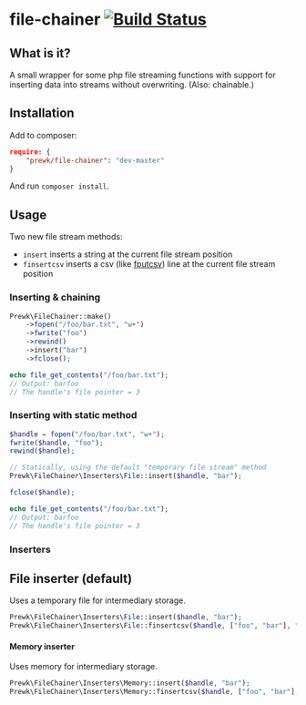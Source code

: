 file-chainer [![Build Status](https://travis-ci.org/prewk/file-chainer.svg?branch=master)](https://travis-ci.org/prewk/file-chainer)
============
## What is it?
A small wrapper for some php file streaming functions with support for inserting data into streams without overwriting. (Also: chainable.)

## Installation
Add to composer:

````json
require: {
    "prewk/file-chainer": "dev-master"
}
````

And run `composer install`.

## Usage

Two new file stream methods:

* `insert` inserts a string at the current file stream position
* `finsertcsv` inserts a csv (like [fputcsv](http://se2.php.net/manual/en/function.fputcsv.php)) line at the current file stream position

### Inserting & chaining

````php
Prewk\FileChainer::make()
    ->fopen("/foo/bar.txt", "w+")
    ->fwrite("foo")
    ->rewind()
    ->insert("bar")
    ->fclose();

echo file_get_contents("/foo/bar.txt");
// Output: barfoo
// The handle's file pointer = 3
````

### Inserting with static method
````php
$handle = fopen("/foo/bar.txt", "w+");
fwrite($handle, "foo");
rewind($handle);

// Statically, using the default "temporary file stream" method
Prewk\FileChainer\Inserters\File::insert($handle, "bar");

fclose($handle);

echo file_get_contents("/foo/bar.txt");
// Output: barfoo
// The handle's file pointer = 3
````

### Inserters

## File inserter (default)

Uses a temporary file for intermediary storage.

````php
Prewk\FileChainer\Inserters\File::insert($handle, "bar");
Prewk\FileChainer\Inserters\File::finsertcsv($handle, ["foo", "bar"], ";");
````

#### Memory inserter

Uses memory for intermediary storage.

````php
Prewk\FileChainer\Inserters\Memory::insert($handle, "bar");
Prewk\FileChainer\Inserters\Memory::finsertcsv($handle, ["foo", "bar"], ";");
````
